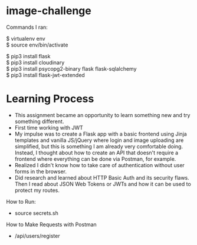# image-challenge
Commands I ran:

$ virtualenv env  
$ source env/bin/activate  

$ pip3 install flask  
$ pip3 install cloudinary  
$ pip3 install psycopg2-binary flask flask-sqlalchemy  
$ pip3 install flask-jwt-extended  

# Learning Process
- This assignment became an opportunity to learn something new and try something different.
- First time working with JWT
- My impulse was to create a Flask app with a basic frontend using Jinja templates and vanilla JS/jQuery where login and image uploading are simplified, but this is something I am already very comfortable doing. Instead, I thought about how to create an API that doesn't require a frontend where everything can be done via Postman, for example.
- Realized I didn't know how to take care of authentication without user forms in the browser.
- Did research and learned about HTTP Basic Auth and its security flaws. Then I read about JSON Web Tokens or JWTs and how it can be used to protect my routes.

How to Run:
- source secrets.sh

How to Make Requests with Postman
- /api/users/register

